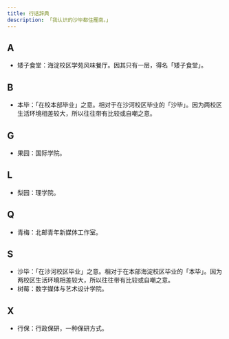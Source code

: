```yaml
---
title: 行话辞典
description: 「我认识的沙毕都住雁南。」
---
```


## A

- 矮子食堂：海淀校区学苑风味餐厅。因其只有一层，得名「矮子食堂」。

## B

- 本毕：「在校本部毕业」之意。相对于在沙河校区毕业的「沙毕」。因为两校区生活环境相差较大，所以往往带有比较或自嘲之意。

## G

- 果园：国际学院。

## L

- 梨园：理学院。

## Q

- 青梅：北邮青年新媒体工作室。

## S

- 沙毕：「在沙河校区毕业」之意。相对于在本部海淀校区毕业的「本毕」。因为两校区生活环境相差较大，所以往往带有比较或自嘲之意。
- 树莓：数字媒体与艺术设计学院。

## X

- 行保：行政保研，一种保研方式。
